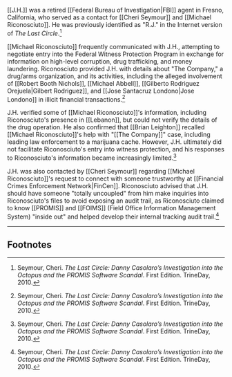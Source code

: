 [[J.H.]] was a retired [[Federal Bureau of Investigation|FBI]] agent in Fresno, California, who served as a contact for [[Cheri Seymour]] and [[Michael Riconosciuto]]. He was previously identified as "R.J." in the Internet version of *The Last Circle*.[^1]

[[Michael Riconosciuto]] frequently communicated with J.H., attempting to negotiate entry into the Federal Witness Protection Program in exchange for information on high-level corruption, drug trafficking, and money laundering. Riconosciuto provided J.H. with details about "The Company," a drug/arms organization, and its activities, including the alleged involvement of [[Robert Booth Nichols]], [[Michael Abbell]], [[Gilberto Rodriguez Orejuela|Gilbert Rodriguez]], and [[Jose Santacruz Londono|Jose Londono]] in illicit financial transactions.[^1]

J.H. verified some of [[Michael Riconosciuto]]'s information, including Riconosciuto's presence in [[Lebanon]], but could not verify the details of the drug operation. He also confirmed that [[Brian Leighton]] recalled [[Michael Riconosciuto]]'s help with "[[The Company]]" case, including leading law enforcement to a marijuana cache. However, J.H. ultimately did not facilitate Riconosciuto's entry into witness protection, and his responses to Riconosciuto's information became increasingly limited.[^1]

J.H. was also contacted by [[Cheri Seymour]] regarding [[Michael Riconosciuto]]'s request to connect with someone trustworthy at [[Financial Crimes Enforcement Network|FinCen]]. Riconosciuto advised that J.H. should have someone "totally uncoupled" from him make inquiries into Riconosciuto's files to avoid exposing an audit trail, as Riconosciuto claimed to know [[PROMIS]] and [[FOIMS]] (Field Office Information Management System) "inside out" and helped develop their internal tracking audit trail.[^1]

---
## Footnotes

[^1]: Seymour, Cheri. *The Last Circle: Danny Casolaro’s Investigation into the Octopus and the PROMIS Software Scandal*. First Edition. TrineDay, 2010.